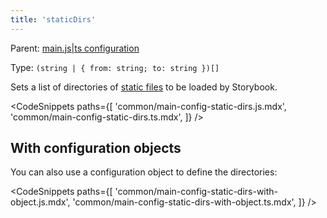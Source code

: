 ```yaml
---
title: 'staticDirs'
---
```


Parent: [main.js|ts configuration](./main-config.md)

Type: `(string | { from: string; to: string })[]`

Sets a list of directories of [static files](../configure/images-and-assets.md#serving-static-files-via-storybook-configuration) to be loaded by Storybook.

<CodeSnippets
paths={[
'common/main-config-static-dirs.js.mdx',
'common/main-config-static-dirs.ts.mdx',
]}
/>

## With configuration objects

You can also use a configuration object to define the directories:

<CodeSnippets
paths={[
'common/main-config-static-dirs-with-object.js.mdx',
'common/main-config-static-dirs-with-object.ts.mdx',
]}
/>
